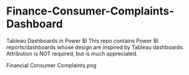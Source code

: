 # Finance-Consumer-Complaints-Dashboard
Tableau Dashboards in Power BI
This repo contains Power BI reports/dashboards whose design are inspired by Tableau dashboards.
Attribution is NOT required, but is much appreciated.

Financial Consumer Complaints.png
